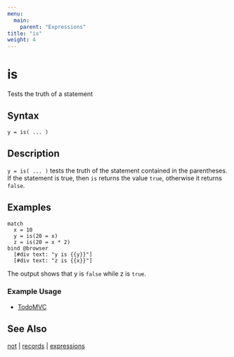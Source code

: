 ```yaml
---
menu:
  main:
    parent: "Expressions"
title: "is"
weight: 4
---
```


# is

Tests the truth of a statement

## Syntax

```eve
y = is( ... )
```

## Description

`y = is( ... )` tests the truth of the statement contained in the parentheses. If the statement is true, then `is` returns the value `true`, otherwise it returns `false`.

## Examples

```eve
match
  x = 10
  y = is(20 = x)
  z = is(20 = x * 2)
bind @browser
  [#div text: "y is {{y}}"]
  [#div text: "z is {{x}}"]
```

The output shows that y is `false` while z is `true`.

### Example Usage

- [TodoMVC](https://github.com/witheve/Eve/blob/master/examples/todomvc.eve)

## See Also

[not](../not) | [records](../records) | [expressions](../expressions)